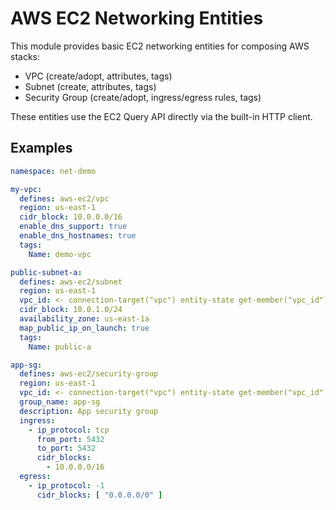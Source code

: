 # AWS EC2 Networking Entities

This module provides basic EC2 networking entities for composing AWS stacks:

- VPC (create/adopt, attributes, tags)
- Subnet (create, attributes, tags)
- Security Group (create/adopt, ingress/egress rules, tags)

These entities use the EC2 Query API directly via the built-in HTTP client.

## Examples

```yaml
namespace: net-demo

my-vpc:
  defines: aws-ec2/vpc
  region: us-east-1
  cidr_block: 10.0.0.0/16
  enable_dns_support: true
  enable_dns_hostnames: true
  tags:
    Name: demo-vpc

public-subnet-a:
  defines: aws-ec2/subnet
  region: us-east-1
  vpc_id: <- connection-target("vpc") entity-state get-member("vpc_id")
  cidr_block: 10.0.1.0/24
  availability_zone: us-east-1a
  map_public_ip_on_launch: true
  tags:
    Name: public-a

app-sg:
  defines: aws-ec2/security-group
  region: us-east-1
  vpc_id: <- connection-target("vpc") entity-state get-member("vpc_id")
  group_name: app-sg
  description: App security group
  ingress:
    - ip_protocol: tcp
      from_port: 5432
      to_port: 5432
      cidr_blocks:
        - 10.0.0.0/16
  egress:
    - ip_protocol: -1
      cidr_blocks: [ "0.0.0.0/0" ]
```


